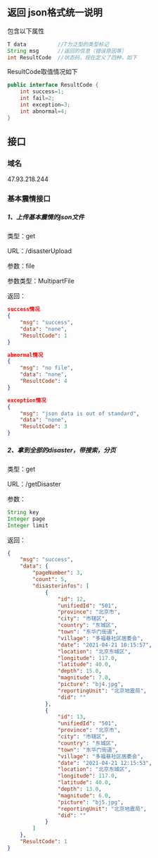 ## 返回 json格式统一说明

包含以下属性

```java
T data			//T为泛型的类型标记
String msg      //返回的信息（错误原因等）
int ResultCode	//状态码，现在定义了四种，如下
```

ResultCode取值情况如下

```java
public interface ResultCode {
    int success=1;
    int fail=2;
    int exception=3;
    int abnormal=4;
}
```



## 接口

### 域名

47.93.218.244

### 基本震情接口

##### 1、上传基本震情的json文件

类型：get

URL：/disasterUpload

参数：file

参数类型：MultipartFile

返回：

```json
success情况
{
    "msg": "success",
    "data": "none",
    "ResultCode": 1
}
```

```json
abnormal情况
{
    "msg": "no file",
    "data": "none",
    "ResultCode": 4
}
```

```json
exception情况
{
    "msg": "json data is out of standard",
    "data": "none",
    "ResultCode": 3
}
```



##### 2、拿到全部的disaster，带搜索，分页

类型：get

URL：/getDisaster

参数：

```java
String key
Integer page
Integer limit
```

返回：

```json
{
    "msg": "success",
    "data": {
        "pageNumber": 3,
        "count": 5,
        "disasterinfos": [
            {
                "id": 12,
                "unifiedId": "501",
                "province": "北京市",
                "city": "市辖区",
                "country": "东城区",
                "town": "东华门街道",
                "village": "多福巷社区居委会",
                "date": "2021-04-21 10:15:57",
                "location": "北京东城区",
                "longitude": 117.0,
                "latitude": 40.0,
                "depth": 15.0,
                "magnitude": 7.0,
                "picture": "bj4.jpg",
                "reportingUnit": "北京地震局",
                "did": ""
            },
            {
                "id": 13,
                "unifiedId": "501",
                "province": "北京市",
                "city": "市辖区",
                "country": "东城区",
                "town": "东华门街道",
                "village": "多福巷社区居委会",
                "date": "2021-04-21 12:15:53",
                "location": "北京东城区",
                "longitude": 117.0,
                "latitude": 40.0,
                "depth": 13.0,
                "magnitude": 6.0,
                "picture": "bj5.jpg",
                "reportingUnit": "北京地震局",
                "did": ""
            }
        ]
    },
    "ResultCode": 1
}
```

